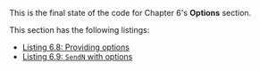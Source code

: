 
This is the final state of the code for Chapter 6's **Options** section.

This section has the following listings:

- [Listing 6.8: Providing options](../../all-listings/06-synchronous-apis-for-concurrency/08-providing-options.md)
- [Listing 6.9: `SendN` with options](../../all-listings/06-synchronous-apis-for-concurrency/09-sendn-with-options.md)
